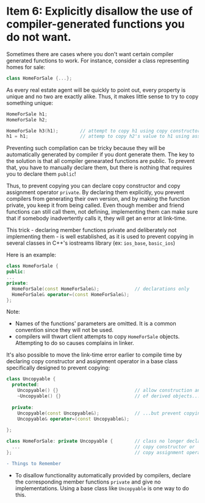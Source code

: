 # Item 6: Explicitly disallow the use of compiler-generated functions you do not want. 
Sometimes there are cases where you don't want certain compiler generated functions to work. For instance, consider a class representing homes for sale: 
```C++
class HomeForSale {...};
```

As every real estate agent will be quickly to point out, every property is unique and no two are exactly alike. Thus, it makes little sense to try to copy something 
unique:  

```C++
HomeForSale h1; 
HomeForSale h2; 

HomeForSale h3(h1);        // attempt to copy h1 using copy constructor - should not compile!
h1 = h1;                   // attemp to copy h2's value to h1 using assignment operator - should not compile!
```
Preventing such compilation can be tricky because they will be automatically generated by compiler if you dont generate them. The key to the solution is that all compiler
genearated functions are public. To prevent that, you have to manually declare them, but there is nothing that requires you to declare them `public`!

Thus, to prevent copying you can declare copy constructor and copy assignment operator `private`. By declaring them explicitly, you prevent compilers from generating their own version, 
and by making the function private, you keep it from being called. Even though member and friend functions can still call them, not defining, implementing them can 
make sure that if somebody inadvertently calls it, they will get an error at link-time.

This trick - declaring member functions private  and deliberately not implementing them - is well established, as it is used to prevent copying in several classes in C++'s
iostreams library (ex: `ios_base`, `basic_ios`)

Here is an example: 
```C++
class HomeForSale {
public: 
...
private: 
  HomeForSale(const HomeForSale&);             // declarations only
  HomeForSale& operator=(const HomeForSale&);
};
```
Note:
* Names of the functions' parameters are omitted. It is a common convention since they will not be used.
* compilers will thwart client attempts to copy `HomeForSale` objects. Attempting to do so causes complains in linker. 

It's also possible to move the link-time error earlier to compile time by declaring copy constructor and assignment operator in a base class specifically 
designed to prevent copying: 
```C++
class Uncopyable {
  protected: 
    Uncopyable() {}                            // allow construction and destruction 
    ~Uncopyable() {}                           // of derived objects...
  
  private: 
    Uncopyable(const Uncopyable&);             // ...but prevent copying
    Uncopyable& operator=(const Uncopyable&);  
  
};

class HomeForSale: private Uncopyable {        // class no longer declares 
  ...                                          // copy constructor or 
};                                             // copy assignment operator
```

```diff
- Things to Remember
```
* To disallow functionality automatically provided by compilers, declare the corresponding member functions `private` and give no implementations. Using a 
base class like `Uncopyable` is one way to do this. 
